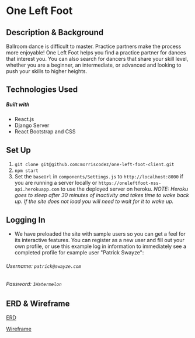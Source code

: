 # One Left Foot

## Description & Background

Ballroom dance is difficult to master. Practice partners make the process more enjoyable! One Left Foot helps you find a practice partner for dances that interest you. You can also search for dancers that share your skill level, whether you are a beginner, an intermediate, or advanced and looking to push your skills to higher heights.

## Technologies Used

##### Built with

- React.js
- Django Server
- React Bootstrap and CSS

## Set Up

1. ```git clone git@github.com:morriscodez/one-left-foot-client.git```
2. ```npm start```
3.  Set the ```baseUrl``` in ```components/Settings.js``` to ```http://localhost:8000``` if you are running a server locally or ```https://oneleftfoot-nss-api.herokuapp.com``` to use the deployed server on heroku. *NOTE: Heroku goes to sleep after 30 minutes of inactivity and takes time to wake back up. If the site does not load you will need to wait for it to wake up.*

## Logging In

- We have preloaded the site with sample users so you can get a feel for its interactive features. You can register as a new user and fill out your own profile, or use this example log in information to immediately see a completed profile for example user "Patrick Swayze":
###### Username: ```patrick@swayze.com```
###### Password: ```1Watermelon```

## ERD & Wireframe

[ERD](https://dbdiagram.io/d/60be6029b29a09603d185b64)

[Wireframe](https://www.figma.com/file/OY0PFbVOG4iX11PkAuPOLC/One-Left-Foot?node-id=0%3A1)

